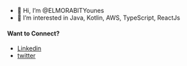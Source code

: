 - 👋 Hi, I’m @ELMORABITYounes
- 👀 I’m interested in Java, Kotlin, AWS, TypeScript, ReactJs

#### Want to Connect?

- [Linkedin](www.linkedin.com/in/younes-elmorabit)
- [twitter](https://twitter.com/almoravid96)
  

<!---
ELMORABITYounes/ELMORABITYounes is a ✨ special ✨ repository because its `README.md` (this file) appears on your GitHub profile.
You can click the Preview link to take a look at your changes.
--->
